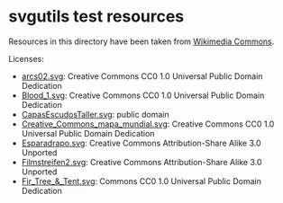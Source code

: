 # svgutils test resources
Resources in this directory have been taken from [Wikimedia Commons](https://commons.wikimedia.org/wiki/Category:SVG_files).

Licenses:
* [arcs02.svg](https://www.w3.org/TR/SVG11/images/paths/arcs02.svg): Creative Commons CC0 1.0 Universal Public Domain Dedication
* [Blood_1.svg](https://commons.wikimedia.org/wiki/File:Blood_1.svg): Creative Commons CC0 1.0 Universal Public Domain Dedication
* [CapasEscudosTaller.svg](https://commons.wikimedia.org/wiki/File:CapasEscudosTaller.svg): public domain
* [Creative_Commons_mapa_mundial.svg](https://commons.wikimedia.org/wiki/File:Creative_Commons_mapa_mundial.svg): Creative Commons CC0 1.0 Universal Public Domain Dedication
* [Esparadrapo.svg](https://commons.wikimedia.org/wiki/File:Esparadrapo.svg): Creative Commons Attribution-Share Alike 3.0 Unported
* [Filmstreifen2.svg](https://commons.wikimedia.org/wiki/File:Filmstreifen2.svg): Creative Commons Attribution-Share Alike 3.0 Unported
* [Fir_Tree_&_Tent.svg](https://commons.wikimedia.org/wiki/File:Fir_Tree_%26_Tent.svg): Commons CC0 1.0 Universal Public Domain Dedication
